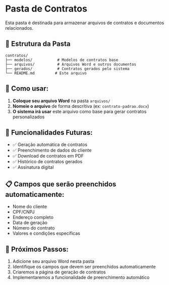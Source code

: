 # Pasta de Contratos

Esta pasta é destinada para armazenar arquivos de contratos e documentos relacionados.

## 📁 Estrutura da Pasta

```
contratos/
├── modelos/           # Modelos de contratos base
├── arquivos/          # Arquivos Word e outros documentos
├── gerados/           # Contratos gerados pelo sistema
└── README.md         # Este arquivo
```

## 📄 Como usar:

1. **Coloque seu arquivo Word** na pasta `arquivos/`
2. **Nomeie o arquivo** de forma descritiva (ex: `contrato-padrao.docx`)
3. **O sistema irá usar** este arquivo como base para gerar contratos personalizados

## 🔧 Funcionalidades Futuras:

- ✅ Geração automática de contratos
- ✅ Preenchimento de dados do cliente
- ✅ Download de contratos em PDF
- ✅ Histórico de contratos gerados
- ✅ Assinatura digital

## 📋 Campos que serão preenchidos automaticamente:

- Nome do cliente
- CPF/CNPJ
- Endereço completo
- Data de geração
- Número do contrato
- Valores e condições específicas

## 🎯 Próximos Passos:

1. Adicione seu arquivo Word nesta pasta
2. Identifique os campos que devem ser preenchidos automaticamente
3. Criaremos a página de geração de contratos
4. Implementaremos a funcionalidade de preenchimento automático 